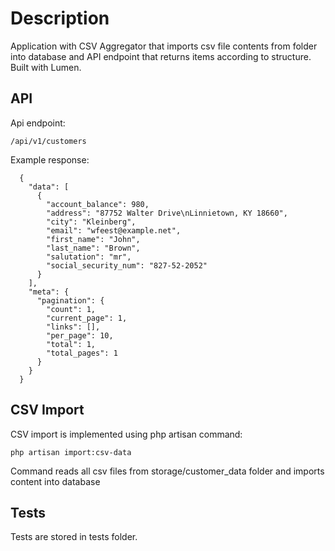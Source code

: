 # Description

Application with CSV Aggregator that imports csv file contents from folder into database and API endpoint that returns items according to structure.
Built with Lumen.

## API
Api endpoint:
```
/api/v1/customers
```

Example response: 

```
  {
    "data": [
      {
        "account_balance": 980,
        "address": "87752 Walter Drive\nLinnietown, KY 18660",
        "city": "Kleinberg",
        "email": "wfeest@example.net",
        "first_name": "John",
        "last_name": "Brown",
        "salutation": "mr",
        "social_security_num": "827-52-2052"
      }
    ],
    "meta": {
      "pagination": {
        "count": 1,
        "current_page": 1,
        "links": [],
        "per_page": 10,
        "total": 1,
        "total_pages": 1
      }
    }
  }
```
## CSV Import
CSV import is implemented using php artisan command:
```
php artisan import:csv-data
```
Command reads all csv files from storage/customer_data folder and imports content into database

## Tests
Tests are stored in tests folder.



